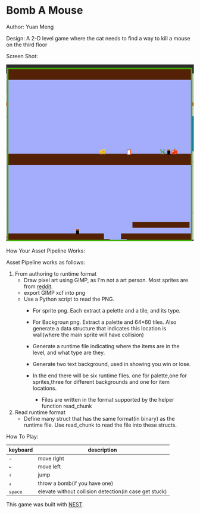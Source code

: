 # Bomb A Mouse

Author: Yuan Meng

Design: A 2-D level game where the cat needs to find a way to kill a mouse on the third floor

Screen Shot:

![Screen Shot](screenshot.png)

How Your Asset Pipeline Works:

Asset Pipeline works as follows:
1. From authoring to runtime format
    - Draw pixel art using GIMP, as I'm not a art person. Most sprites are from [reddit](https://www.reddit.com/r/PixelArt/comments/kzqite/oc_cute_8x8_pixel_art_with_max_3_colours_per/).
    - export GIMP xcf into png
    - Use a Python script to read the PNG.
        - For sprite png. Each extract a pelette and a tile, and its type.
        - For Backgroun png. Extract a palette and 64*60 tiles. Also generate a data structure that indicates this location is wall(where the main sprite will have collision)
        - Generate a runtime file indicating where the items are in the level, and what type are they.
        - Generate two text background, used in showing you win or lose.

        - In the end there will be six runtime files. one for palette,one for sprites,three for different backgrounds and one for item locations.
            - Files are written in the format supported by the helper function read_chunk
2. Read runtime format
    - Define many struct that has the same format(in binary) as the runtime file. Use read_chunk to read the file into these structs.

How To Play:

| keyboard | description |
|---|---|
| `→` | move right |
|`←`|move left|
|`↑`|jump|
|`↓`|throw a bomb(if you have one)|
|`space`| elevate without collision detection(in case get stuck) |


This game was built with [NEST](NEST.md).

